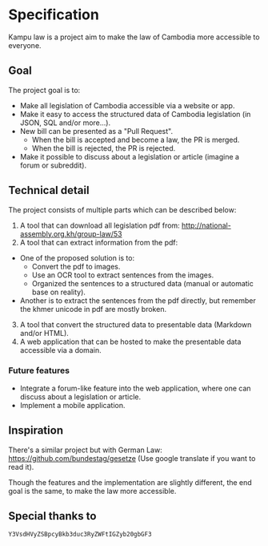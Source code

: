 # Specification

Kampu law is a project aim to make the law of Cambodia more accessible to everyone.

## Goal

The project goal is to:
- Make all legislation of Cambodia accessible via a website or app.
- Make it easy to access the structured data of Cambodia legislation (in JSON, SQL and/or more...).
- New bill can be presented as a "Pull Request".
  - When the bill is accepted and become a law, the PR is merged.
  - When the bill is rejected, the PR is rejected.
- Make it possible to discuss about a legislation or article (imagine a forum or subreddit).

## Technical detail

The project consists of multiple parts which can be described below:

1. A tool that can download all legislation pdf from: http://national-assembly.org.kh/group-law/53
2. A tool that can extract information from the pdf:
  - One of the proposed solution is to:
    - Convert the pdf to images.
    - Use an OCR tool to extract sentences from the images.
    - Organized the sentences to a structured data (manual or automatic base on reality).
  - Another is to extract the sentences from the pdf directly, but remember the khmer unicode in pdf are mostly broken.
3. A tool that convert the structured data to presentable data (Markdown and/or HTML).
4. A web application that can be hosted to make the presentable data accessible via a domain.


### Future features
- Integrate a forum-like feature into the web application, where one can discuss about a legislation or article.
- Implement a mobile application.

## Inspiration
There's a similar project but with German Law: https://github.com/bundestag/gesetze (Use google translate if you want to read it).

Though the features and the implementation are slightly different, the
end goal is the same, to make the law more accessible.

## Special thanks to
`Y3VsdHVyZSBpcyBkb3duc3RyZWFtIGZyb20gbGF3`